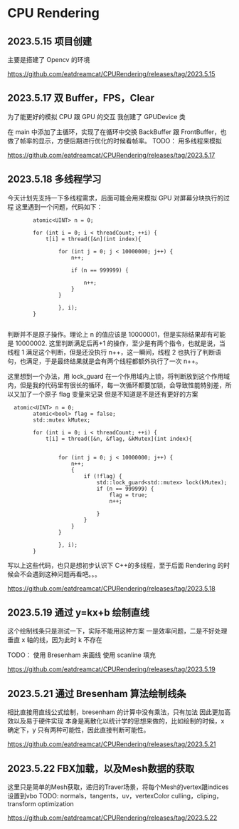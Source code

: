 # CPU Rendering

## 2023.5.15 项目创建

主要是搭建了 Opencv 的环境

https://github.com/eatdreamcat/CPURendering/releases/tag/2023.5.15

## 2023.5.17 双 Buffer，FPS，Clear

为了能更好的模拟 CPU 跟 GPU 的交互
我创建了 GPUDevice 类

在 main 中添加了主循环，实现了在循环中交换 BackBuffer 跟 FrontBuffer，也做了帧率的显示，方便后期进行优化的时候看帧率。
TODO：
用多线程来模拟

https://github.com/eatdreamcat/CPURendering/releases/tag/2023.5.17

## 2023.5.18 多线程学习

今天计划先支持一下多线程需求，后面可能会用来模拟 GPU 对屏幕分块执行的过程
这里遇到一个问题，代码如下：

```
        atomic<UINT> n = 0;

        for (int i = 0; i < threadCount; ++i) {
            t[i] = thread([&n](int index){

                for (int j = 0; j < 10000000; j++) {
                    n++;

                    if (n == 999999) {

                        n++;
                    }
                }

                }, i);
        }


```

判断并不是原子操作。理论上 n 的值应该是 10000001，但是实际结果却有可能是 10000002.
这里判断满足后再+1 的操作，至少是有两个指令，也就是说，当线程 1 满足这个判断，但是还没执行 n++，这一瞬间，线程 2 也执行了判断语句，也满足，于是最终结果就是会有两个线程都额外执行了一次 n++。

这里想到一个办法，用 lock_guard 在一个作用域内上锁，将判断放到这个作用域内，但是我的代码里有很长的循环，每一次循环都要加锁，会导致性能特别差，所以又加了一个原子 flag 变量来记录
但是不知道是不是还有更好的方案

```
  atomic<UINT> n = 0;
        atomic<bool> flag = false;
        std::mutex kMutex;

        for (int i = 0; i < threadCount; ++i) {
            t[i] = thread([&n, &flag, &kMutex](int index){


                for (int j = 0; j < 10000000; j++) {
                    n++;
                    {
                        if (!flag) {
                            std::lock_guard<std::mutex> lock(kMutex);
                            if (n == 999999) {
                                flag = true;
                                n++;

                            }
                        }
                    }
                }

                }, i);
        }

```

写以上这些代码，也只是想初步认识下 C++的多线程，至于后面 Rendering 的时候会不会遇到这种问题再看吧。。。

https://github.com/eatdreamcat/CPURendering/releases/tag/2023.5.18

## 2023.5.19 通过 y=kx+b 绘制直线

这个绘制线条只是测试一下，实际不能用这种方案
一是效率问题，二是不好处理垂直 x 轴的线，因为此时 k 不存在

TODO：
使用 Bresenham 来画线
使用 scanline 填充

https://github.com/eatdreamcat/CPURendering/releases/tag/2023.5.19

## 2023.5.21 通过 Bresenham 算法绘制线条

相比直接用直线公式绘制，bresenham 的计算中没有乘法，只有加法
因此更加高效以及易于硬件实现
本身是离散化以统计学的思想来做的，比如绘制的时候，x 确定下，y 只有两种可能性，因此直接判断可能性。

https://github.com/eatdreamcat/CPURendering/releases/tag/2023.5.21


## 2023.5.22 FBX加载，以及Mesh数据的获取

这里只是简单的Mesh获取，递归的Traver场景，将每个Mesh的vertex跟indices设置到vbo
TODO:
normals，tangents，uv，vertexColor
culling，cliping，transform
optimization

https://github.com/eatdreamcat/CPURendering/releases/tag/2023.5.22